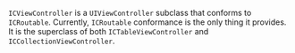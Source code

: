 `ICViewController` is a `UIViewController` subclass that conforms to `ICRoutable`. Currently, `ICRoutable` conformance is the only thing it provides. It is the superclass of both `ICTableViewController` and `ICCollectionViewController`.